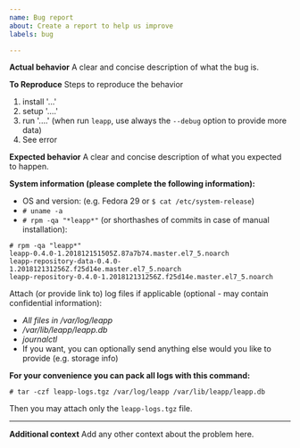 ```yaml
---
name: Bug report
about: Create a report to help us improve
labels: bug

---
```


**Actual behavior**
A clear and concise description of what the bug is.

**To Reproduce**
Steps to reproduce the behavior

1. install '...'
2. setup '....'
3. run '....'
   (when run `leapp`, use always the `--debug` option to provide more data)
4. See error

**Expected behavior**
A clear and concise description of what you expected to happen.

**System information (please complete the following information):**

- OS and version: (e.g. Fedora 29 or `$ cat /etc/system-release`)
- `# uname -a`
- `# rpm -qa "*leapp*"` (or shorthashes of commits in case of manual installation):

```
# rpm -qa "leapp*"
leapp-0.4.0-1.201812151505Z.87a7b74.master.el7_5.noarch
leapp-repository-data-0.4.0-1.201812131256Z.f25d14e.master.el7_5.noarch
leapp-repository-0.4.0-1.201812131256Z.f25d14e.master.el7_5.noarch
```

Attach (or provide link to) log files if applicable (optional - may contain confidential information):

- *All files in /var/log/leapp*
- */var/lib/leapp/leapp.db*
- *journalctl*
- If you want, you can optionally send anything else would you like to provide (e.g. storage info)

**For your convenience you can pack all logs with this command:**

`# tar -czf leapp-logs.tgz /var/log/leapp /var/lib/leapp/leapp.db`

Then you may attach only the `leapp-logs.tgz` file.

****

**Additional context**
Add any other context about the problem here.
